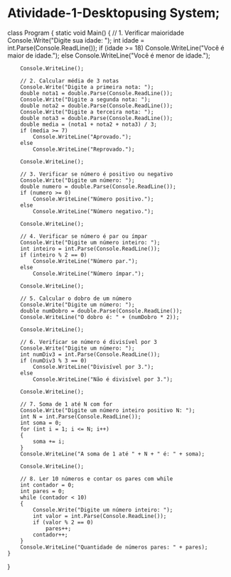 # Atividade-1-Desktopusing System;

class Program
{
    static void Main()
    {
        // 1. Verificar maioridade
        Console.Write("Digite sua idade: ");
        int idade = int.Parse(Console.ReadLine());
        if (idade >= 18)
            Console.WriteLine("Você é maior de idade.");
        else
            Console.WriteLine("Você é menor de idade.");

        Console.WriteLine();

        // 2. Calcular média de 3 notas
        Console.Write("Digite a primeira nota: ");
        double nota1 = double.Parse(Console.ReadLine());
        Console.Write("Digite a segunda nota: ");
        double nota2 = double.Parse(Console.ReadLine());
        Console.Write("Digite a terceira nota: ");
        double nota3 = double.Parse(Console.ReadLine());
        double media = (nota1 + nota2 + nota3) / 3;
        if (media >= 7)
            Console.WriteLine("Aprovado.");
        else
            Console.WriteLine("Reprovado.");

        Console.WriteLine();

        // 3. Verificar se número é positivo ou negativo
        Console.Write("Digite um número: ");
        double numero = double.Parse(Console.ReadLine());
        if (numero >= 0)
            Console.WriteLine("Número positivo.");
        else
            Console.WriteLine("Número negativo.");

        Console.WriteLine();

        // 4. Verificar se número é par ou ímpar
        Console.Write("Digite um número inteiro: ");
        int inteiro = int.Parse(Console.ReadLine());
        if (inteiro % 2 == 0)
            Console.WriteLine("Número par.");
        else
            Console.WriteLine("Número ímpar.");

        Console.WriteLine();

        // 5. Calcular o dobro de um número
        Console.Write("Digite um número: ");
        double numDobro = double.Parse(Console.ReadLine());
        Console.WriteLine("O dobro é: " + (numDobro * 2));

        Console.WriteLine();

        // 6. Verificar se número é divisível por 3
        Console.Write("Digite um número: ");
        int numDiv3 = int.Parse(Console.ReadLine());
        if (numDiv3 % 3 == 0)
            Console.WriteLine("Divisível por 3.");
        else
            Console.WriteLine("Não é divisível por 3.");

        Console.WriteLine();

        // 7. Soma de 1 até N com for
        Console.Write("Digite um número inteiro positivo N: ");
        int N = int.Parse(Console.ReadLine());
        int soma = 0;
        for (int i = 1; i <= N; i++)
        {
            soma += i;
        }
        Console.WriteLine("A soma de 1 até " + N + " é: " + soma);

        Console.WriteLine();

        // 8. Ler 10 números e contar os pares com while
        int contador = 0;
        int pares = 0;
        while (contador < 10)
        {
            Console.Write("Digite um número inteiro: ");
            int valor = int.Parse(Console.ReadLine());
            if (valor % 2 == 0)
                pares++;
            contador++;
        }
        Console.WriteLine("Quantidade de números pares: " + pares);
    }
}

